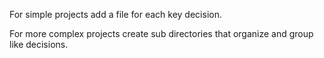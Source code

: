 For simple projects add a file for each key decision.

For more complex projects create sub directories that organize
and group like decisions.
